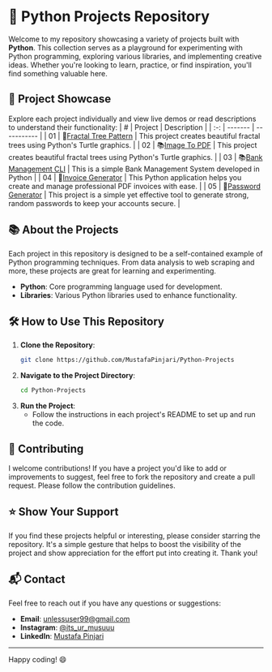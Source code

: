 # 🚀 Python Projects Repository

Welcome to my repository showcasing a variety of projects built with **Python**. This collection serves as a playground for experimenting with Python programming, exploring various libraries, and implementing creative ideas. Whether you're looking to learn, practice, or find inspiration, you'll find something valuable here.

## 🌟 Project Showcase

Explore each project individually and view live demos or read descriptions to understand their functionality:
|  #  | Project | Description |
| :-: | ------- | ----------- |
| 01  | 🌲[Fractal Tree Pattern](https://github.com/MustafaPinjari/Python-Projects/tree/4711d3c62b7c252065c48d5c78f865e6dc79618e/Fractal%20Tree%20Pattern) | This project creates beautiful fractal trees using Python's Turtle graphics. |
| 02  | 📚[Image To PDF](https://github.com/MustafaPinjari/Python-Projects/tree/4ca517aacecf2a7a8cadd4578f8be2858d2e28a1/ImageToPDFConverter) | This project creates beautiful fractal trees using Python's Turtle graphics. |
| 03  | 📚[Bank Management CLI](https://github.com/MustafaPinjari/Python-Projects/tree/37ba54dc14a87da0a4730a66a1bde66fcc683f8e/Bank%20Management%20CLI) | This is a simple Bank Management System developed in Python |
| 04  | 🧾[Invoice Generator](https://github.com/MustafaPinjari/Python-Projects/tree/a9bd19afefb3757f98a3a352dcd96f03dba5aae5/Invoice%20Genrator) | This Python application helps you create and manage professional PDF invoices with ease. |
| 05  | 🔑[Password Generator](https://github.com/MustafaPinjari/Python-Projects/tree/314e443de9da0628459b476452e53a4b7ab6d36c/Password%20Manager) |  This project is a simple yet effective tool to generate strong, random passwords to keep your accounts secure. |






## 📚 About the Projects

Each project in this repository is designed to be a self-contained example of Python programming techniques. From data analysis to web scraping and more, these projects are great for learning and experimenting.

- **Python**: Core programming language used for development.
- **Libraries**: Various Python libraries used to enhance functionality.

## 🛠️ How to Use This Repository

1. **Clone the Repository**: 
   ```sh
   git clone https://github.com/MustafaPinjari/Python-Projects
   ```
2. **Navigate to the Project Directory**:
   ```sh
   cd Python-Projects
   ```
3. **Run the Project**:
   - Follow the instructions in each project's README to set up and run the code.

## 🤝 Contributing

I welcome contributions! If you have a project you'd like to add or improvements to suggest, feel free to fork the repository and create a pull request. Please follow the contribution guidelines.

## ⭐ Show Your Support

If you find these projects helpful or interesting, please consider starring the repository. It's a simple gesture that helps to boost the visibility of the project and show appreciation for the effort put into creating it. Thank you!

## 📬 Contact

Feel free to reach out if you have any questions or suggestions:
- **Email**: unlessuser99@gmail.com
- **Instagram**: [@its_ur_musuuu](https://www.instagram.com/its_ur_musuuu/)
- **LinkedIn**: [Mustafa Pinjari](https://www.linkedin.com/in/mustafa-pinjari-287625256/)

---

Happy coding! 😄
